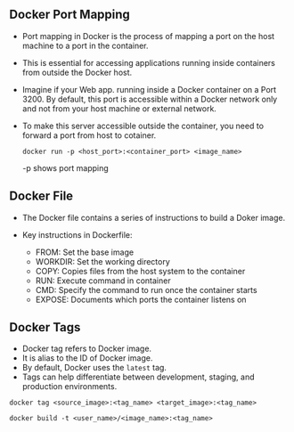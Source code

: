 ## Docker Port Mapping

- Port mapping in Docker is the process of mapping a port on the host machine to a port in the container.
- This is essential for accessing applications running inside containers from outside the Docker host.

- Imagine if your Web app. running inside a Docker container on a Port 3200. By default, this port is accessible within a Docker network only and not from your host machine or external network.
- To make this server accessible outside the container, you need to forward a port from host to cotainer.

  ```docker run -p <host_port>:<container_port> <image_name>```

  -p shows port mapping
  
## Docker File

- The Docker file contains a series of instructions to build a Doker image.

- Key instructions in Dockerfile:

  - FROM: Set the base image
  - WORKDIR: Set the working directory
  - COPY: Copies files from the host system to the container
  - RUN: Execute command in container
  - CMD: Specify the command to run once the container starts
  - EXPOSE: Documents which ports the container listens on

## Docker Tags

- Docker tag refers to Docker image.
- It is alias to the ID of Docker image.
- By default, Docker uses the ```latest``` tag.
- Tags can help differentiate between development, staging, and production environments.

```docker tag <source_image>:<tag_name> <target_image>:<tag_name>```  

```docker build -t <user_name>/<image_name>:<tag_name>```

```docker pull <user_name>/<repo_name>:<tag_name>

 
